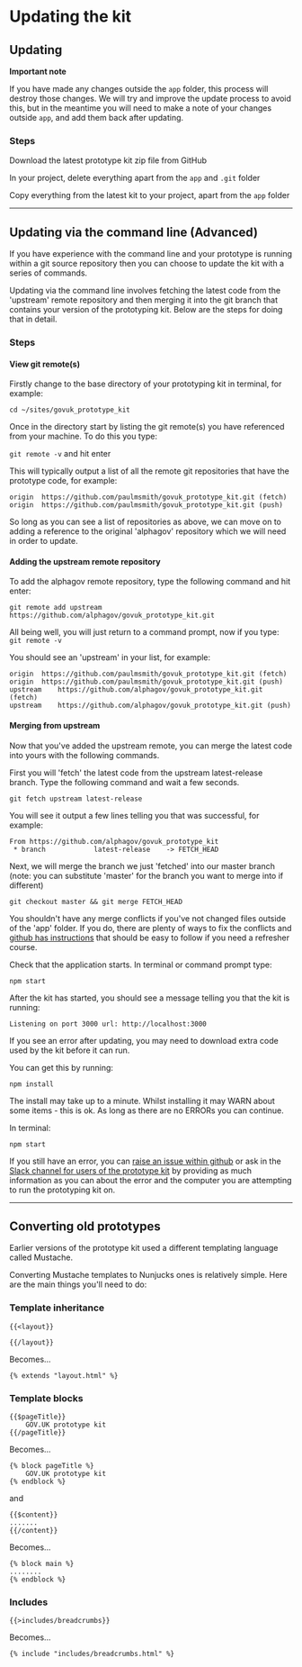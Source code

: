 # Updating the kit

## Updating

**Important note**

If you have made any changes outside the `app` folder, this process will destroy those changes. We will try and improve the update process to avoid this, but in the meantime you will need to make a note of your changes outside `app`, and add them back after updating.

### Steps

Download the latest prototype kit zip file from GitHub

In your project, delete everything apart from the `app` and `.git` folder

Copy everything from the latest kit to your project, apart from the `app` folder

---

## Updating via the command line (Advanced)

If you have experience with the command line and your prototype is running within a git source repository then you can choose to update the kit with a series of commands.

Updating via the command line involves fetching the latest code from the 'upstream' remote repository and then merging it into the git branch that contains your version of the prototyping kit. Below are the steps for doing that in detail.

### Steps

#### View git remote(s)

Firstly change to the base directory of your prototyping kit in terminal, for example:

```
cd ~/sites/govuk_prototype_kit
```

Once in the directory start by listing the git remote(s) you have referenced from your machine. To do this you type:

 ```git remote -v``` and hit enter

This will typically output a list of all the remote git repositories that have the prototype code, for example:

```
origin  https://github.com/paulmsmith/govuk_prototype_kit.git (fetch)
origin  https://github.com/paulmsmith/govuk_prototype_kit.git (push)
```

So long as you can see a list of repositories as above, we can move on to adding a reference to the original 'alphagov' repository which we will need in order to update.

#### Adding the upstream remote repository

To add the alphagov remote repository, type the following command and hit enter:

```
git remote add upstream https://github.com/alphagov/govuk_prototype_kit.git
```

All being well, you will just return to a command prompt, now if you type:
```git remote -v```

You should see an 'upstream' in your list, for example:

```
origin	https://github.com/paulmsmith/govuk_prototype_kit.git (fetch)
origin	https://github.com/paulmsmith/govuk_prototype_kit.git (push)
upstream	https://github.com/alphagov/govuk_prototype_kit.git (fetch)
upstream	https://github.com/alphagov/govuk_prototype_kit.git (push)
```

#### Merging from upstream

Now that you've added the upstream remote, you can merge the latest code into yours with the following commands.

First you will 'fetch' the latest code from the upstream latest-release branch. Type the following command and wait a few seconds.

```
git fetch upstream latest-release
```

You will see it output a few lines telling you that was successful, for example:

```
From https://github.com/alphagov/govuk_prototype_kit
 * branch            latest-release    -> FETCH_HEAD
```

Next, we will merge the branch we just 'fetched' into our master branch (note: you can substitute 'master' for the branch you want to merge into if different)

```
git checkout master && git merge FETCH_HEAD
```

You shouldn't have any merge conflicts if you've not changed files outside of the 'app' folder. If you do, there are plenty of ways to fix the conflicts and [github has instructions](https://help.github.com/articles/resolving-a-merge-conflict-from-the-command-line/) that should be easy to follow if you need a refresher course.

Check that the application starts. In terminal or command prompt type:

```
npm start
```

After the kit has started, you should see a message telling you that the kit is running:

```
Listening on port 3000 url: http://localhost:3000
```

If you see an error after updating, you may need to download extra code used by the kit before it can run.

You can get this by running:

```
npm install
```

The install may take up to a minute. Whilst installing it may WARN about some items - this is ok. As long as there are no ERRORs you can continue.

In terminal:

```
npm start
```

If you still have an error, you can [raise an issue within github](https://github.com/alphagov/govuk_prototype_kit/issues) or ask in the [Slack channel for users of the prototype kit](https://ukgovernmentdigital.slack.com/messages/prototype-kit/) by providing as much information as you can about the error and the computer you are attempting to run the prototyping kit on.

---

## Converting old prototypes

Earlier versions of the prototype kit used a different templating language called Mustache.

Converting Mustache templates to Nunjucks ones is relatively simple. Here are the main things you'll need to do:

### Template inheritance

    {{<layout}}

    {{/layout}}

Becomes…

    {% extends "layout.html" %}

### Template blocks

    {{$pageTitle}}
        GOV.UK prototype kit
    {{/pageTitle}}

Becomes…

    {% block pageTitle %}
        GOV.UK prototype kit
    {% endblock %}

and

    {{$content}}
    .......
    {{/content}}

Becomes...

    {% block main %}
    ........
    {% endblock %}

### Includes

    {{>includes/breadcrumbs}}

Becomes…

    {% include "includes/breadcrumbs.html" %}
